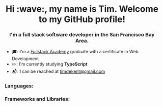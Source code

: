 <h1 align="center">Hi :wave:, my name is Tim. Welcome to my GitHub profile!</h1>
<h3 align="center">I'm a full stack software developer in the San Francisco Bay Area.</h3>

- 🎓: I'm a [Fullstack Academy](https://www.fullstackacademy.com/) graduate with a certificate in Web Development
- ✏️: I'm currently studying <b>TypeScript</b>
- 📬: I can be reached at [timdekent@gmail.com](mailto:timdekent@gmail.com)

<h3>Languages:</h3>

<h3>Frameworks and Libraries:</h3>

